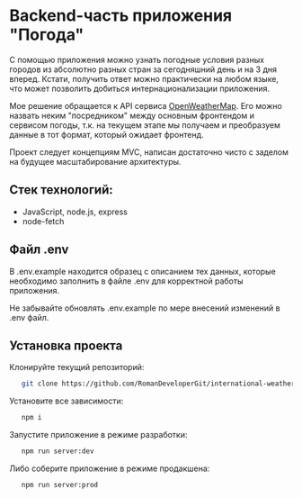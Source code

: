 # Backend-часть приложения "Погода"

С помощью приложения можно узнать погодные условия разных городов из абсолютно разных стран за сегодняшний день и на 3 дня вперед. Кстати, получить ответ можно практически на любом языке, что может позволить добиться интернационализации приложения.

Мое решение обращается к API сервиса [OpenWeatherMap](https://openweathermap.org/api). Его можно назвать неким "посредником" между основным фронтендом и сервисом погоды, т.к. на текущем этапе мы получаем и преобразуем данные в тот формат, который ожидает фронтенд.

Проект следует концепциям MVC, написан достаточно чисто с заделом на будущее масштабирование архитектуры.

## Стек технологий:

   - JavaScript, node.js, express
   - node-fetch

## Файл .env

В .env.example находится образец с описанием тех данных, которые необходимо заполнить в файле .env для корректной работы приложения.

Не забывайте обновлять .env.example по мере внесений изменений в .env файл.

## Установка проекта

Клонируйте текущий репозиторий:

   ```bash
      git clone https://github.com/RomanDeveloperGit/international-weather-backend
   ```

Установите все зависимости:

   ```bash
      npm i
   ```

Запустите приложение в режиме разработки:

   ```bash
      npm run server:dev
   ```

Либо соберите приложение в режиме продакшена:

   ```bash
      npm run server:prod
   ```
